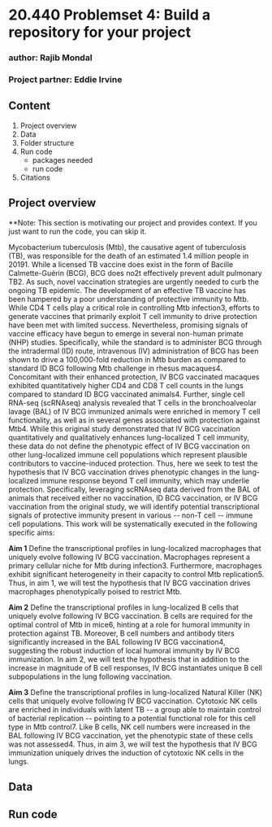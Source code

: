 # 20.440 Problemset 4: Build a repository for your project
### author:           Rajib Mondal
### Project partner:  Eddie Irvine

## Content
1. Project overview
2. Data
3. Folder structure
4. Run code
    - packages needed
    - run code
6. Citations

## Project overview
**Note: This section is motivating our project and provides context. If you just want to run the code, you can skip it.

Mycobacterium tuberculosis (Mtb), the causative agent of tuberculosis (TB), was responsible for the death of an estimated 1.4 million people in 20191. While a licensed TB vaccine does exist in the form of Bacille Calmette-Guérin (BCG), BCG does no2t effectively prevent adult pulmonary TB2. As such, novel vaccination strategies are urgently needed to curb the ongoing TB epidemic. 
The development of an effective TB vaccine has been hampered by a poor understanding of protective immunity to Mtb. While CD4 T cells play a critical role in controlling Mtb infection3, efforts to generate vaccines that primarily exploit T cell immunity to drive protection have been met with limited success. Nevertheless, promising signals of vaccine efficacy have begun to emerge in several non-human primate (NHP) studies. 
Specifically, while the standard is to administer BCG through the intradermal (ID) route, intravenous (IV) administration of BCG has been shown to drive a 100,000-fold reduction in Mtb burden as compared to standard ID BCG following Mtb challenge in rhesus macaques4. Concomitant with their enhanced protection, IV BCG vaccinated macaques exhibited quantitatively higher CD4 and CD8 T cell counts in the lungs compared to standard ID BCG vaccinated animals4. Further, single cell RNA-seq (scRNAseq) analysis revealed that T cells in the bronchoalveolar lavage (BAL) of IV BCG immunized animals were enriched in memory T cell functionality, as well as in several genes associated with protection against Mtb4. 
While this original study demonstrated that IV BCG vaccination quantitatively and qualitatively enhances lung-localized T cell immunity, these data do not define the phenotypic effect of IV BCG vaccination on other lung-localized immune cell populations which represent plausible contributors to vaccine-induced protection. Thus, here we seek to test the hypothesis that IV BCG vaccination drives phenotypic changes in the lung-localized immune response beyond T cell immunity, which may underlie protection. Specifically, leveraging scRNAseq data derived from the BAL of animals that received either no vaccination, ID BCG vaccination, or IV BCG vaccination from the original study, we will identify potential transcriptional signals of protective immunity present in various -- non-T cell -- immune cell populations. This work will be systematically executed in the following specific aims:

**Aim 1** Define the transcriptional profiles in lung-localized macrophages that uniquely evolve following IV BCG vaccination. Macrophages represent a primary cellular niche for Mtb during infection3. Furthermore, macrophages exhibit significant heterogeneity in their capacity to control Mtb replication5. Thus, in aim 1, we will test the hypothesis that IV BCG vaccination drives macrophages phenotypically poised to restrict Mtb. 

**Aim 2** Define the transcriptional profiles in lung-localized B cells that uniquely evolve following IV BCG vaccination. B cells are required for the optimal control of Mtb in mice6, hinting at a role for humoral immunity in protection against TB. Moreover, B cell numbers and antibody titers significantly increased in the BAL following IV BCG vaccination4, suggesting the robust induction of local humoral immunity by IV BCG immunization. In aim 2, we will test the hypothesis that in addition to the increase in magnitude of B cell responses, IV BCG instantiates unique B cell subpopulations in the lung following vaccination.

**Aim 3** Define the transcriptional profiles in lung-localized Natural Killer (NK) cells that uniquely evolve following IV BCG vaccination. Cytotoxic NK cells are enriched in individuals with latent TB -- a group able to maintain control of bacterial replication -- pointing to a potential functional role for this cell type in Mtb control7. Like B cells, NK cell numbers were increased in the BAL following IV BCG vaccination, yet the phenotypic state of these cells was not assessed4. Thus, in aim 3, we will test the hypothesis that IV BCG immunization uniquely drives the induction of cytotoxic NK cells in the lungs.


## Data

## Run code
